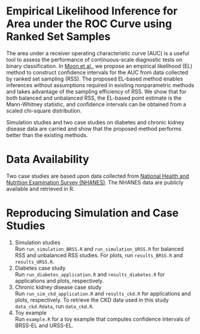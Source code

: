 # Empirical Likelihood Inference for Area under the ROC Curve using Ranked Set Samples

The area under a receiver operating characteristic curve (AUC) is a useful tool to assess the performance of continuous-scale diagnostic tests on binary classification. 
In [Moon et al.](https://arxiv.org/abs/2010.12185), we propose an empirical likelihood (EL) method to construct confidence intervals for the AUC from data 
collected by ranked set sampling (RSS). The proposed EL-based method enables inferences without assumptions required in existing nonparametric methods and 
takes advantage of the sampling efficiency of RSS. We show that for both balanced and unbalanced RSS, the EL-based point estimate is the Mann-Whitney statistic, 
and confidence intervals can be obtained from a scaled chi-square distribution. 

Simulation studies and two case studies on diabetes and chronic kidney disease data are carried and show that the proposed method performs better than the existing methods.

# Data Availability
Two case studies are based upon data collected from [National Health and Nutrition Examination Survey (NHANES)](https://www.cdc.gov/nchs/nhanes/). 
The NHANES data are publicly available and retrieved in R.

# Reproducing Simulation and Case Studies
1. Simulation studies \
Run `run_simulation_BRSS.R` and `run_simulation_URSS.R` for balanced RSS and unbalanced RSS studies. For plots, run `results_BRSS.R` and `results_URSS.R`.
2. Diabetes case study \
Run `run_diabetes_application.R` and `results_diabetes.R` for applications and plots, respectively.
3. Chronic kidney disease case study \
Run `run_sim_ckd_application.R` and `results_ckd.R` for applications and plots, respectively. To retrieve the CKD data used in this study `data_ckd.Rdata`, run `data_ckd.R`.
4. Toy example \
Run `example.R` for a toy example that computes confidence intervals of BRSS-EL and URSS-EL.
